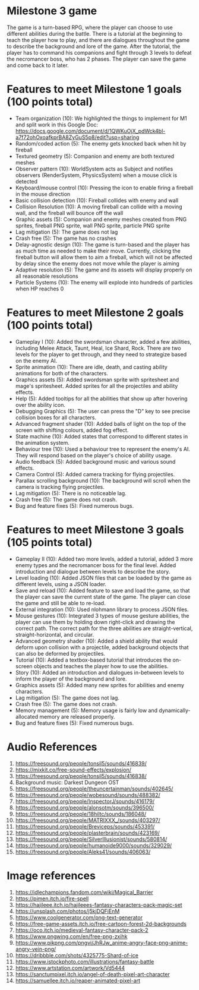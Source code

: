 # Milestone 3 game

The game is a turn-based RPG, where the player can choose to use different abilities during the battle. There is a tutorial at the beginning to teach the player how to play, and there are dialogues throughout the game to describe the background and lore of the game. After the tutorial, the player has to command his companions and fight through 3 levels to defeat the necromancer boss, who has 2 phases. The player can save the game and come back to it later.


# Features to meet Milestone 1 goals (100 points total)

* Team organization (10): We highlighted the things to implement for M1 and split work in this Google Doc: https://docs.google.com/document/d/1QWKuOjX_pdWck4bl-a7f72ohOxoafkprBA8ZyGuS5p8/edit?usp=sharing
* Random/coded action (5): The enemy gets knocked back when hit by fireball
* Textured geometry (5): Companion and enemy are both textured meshes
* Observer pattern (10): WorldSystem acts as Subject and notifies observers (RenderSystem, PhysicsSystem) when a mouse click is detected
* Keyboard/mouse control (10): Pressing the icon to enable firing a fireball in the mouse direction
* Basic collision detection (10): Fireball collides with enemy and wall
* Collision Resolution (10): A moving fireball can collide with a moving wall, and the fireball will bounce off the wall
* Graphic assets (5): Companion and enemy meshes created from PNG sprites, fireball PNG sprite, wall PNG sprite, particle PNG sprite
* Lag mitigation (5): The game does not lag
* Crash free (5): The game has no crashes
* Delay-agnostic design (10): The game is turn-based and the player has as much time as needed to make their move. Currently, clicking the fireball button will allow them to aim a fireball, which will not be affected by delay since the enemy does not move while the player is aiming
* Adaptive resolution (5): The game and its assets will display properly on all reasonable resolutions
* Particle Systems (10): The enemy will explode into hundreds of particles when HP reaches 0


# Features to meet Milestone 2 goals (100 points total)

* Gameplay I (10): Added the swordsman character, added a few abilities, including Melee Attack, Taunt, Heal, Ice Shard, Rock. There are two levels for the player to get through, and they need to strategize based on the enemy AI.
* Sprite animation (10): There are idle, death, and casting ability animations for both of the characters.
* Graphics assets (5): Added swordsman sprite with spritesheet and mage's spritesheet. Added sprites for all the projectiles and ability effects.
* Help (5): Added tooltips for all the abilities that show up after hovering over the ability icon.
* Debugging Graphics (5): The user can press the "D" key to see precise collision boxes for all characters.
* Advanced fragment shader (10): Added balls of light on the top of the screen with shifting colours, added fog effect.
* State machine (10): Added states that correspond to different states in the animation system.
* Behaviour tree (10): Used a behaviour tree to represent the enemy's AI. They will respond based on the player's choice of ability usage.
* Audio feedback (5): Added background music and various sound effects.
* Camera Control (5): Added camera tracking for flying projectiles.
* Parallax scrolling background (10): The background will scroll when the camera is tracking flying projectiles.
* Lag mitigation (5): There is no noticeable lag.
* Crash free (5): The game does not crash.
* Bug and feature fixes (5): Fixed numerous bugs.

# Features to meet Milestone 3 goals (105 points total)

* Gameplay II (10): Added two more levels, added a tutorial, added 3 more enemy types and the necromancer boss for the final level. Added introduction and dialogue between levels to describe the story.
* Level loading (10): Added JSON files that can be loaded by the game as different levels, using a JSON loader.
* Save and reload (10): Added feature to save and load the game, so that the player can save the current state of the game. The player can close the game and still be able to re-load.
* External integration (10): Used nlohmann library to process JSON files.
* Mouse gestures (10): Integrated 3 types of mouse gesture abilities, the player can use them by holding down right-click and drawing the correct path. The correct path for the three abilities are straight-vertical, straight-horizontal, and circular.
* Advanced geometry shader (10): Added a shield ability that would deform upon collision with a projectile, added background objects that can also be deformed by projectiles.
* Tutorial (10): Added a textbox-based tutorial that introduces the on-screen objects and teaches the player how to use the abilities.
* Story (10): Added an introduction and dialogues in-between levels to inform the player of the background and lore.
* Graphics assets (5): Added many new sprites for abilities and enemy characters.
* Lag mitigation (5): The game does not lag.
* Crash free (5): The game does not crash.
* Memory management (5): Memory usage is fairly low and dynamically-allocated memory are released properly.
* Bug and feature fixes (5): Fixed numerous bugs.


# Audio References

1. https://freesound.org/people/tonsil5/sounds/416839/
2. https://mixkit.co/free-sound-effects/explosion/
3. https://freesound.org/people/tonsil5/sounds/416838/
4. Background music: Darkest Dungeon OST
5. https://freesound.org/people/theuncertainman/sounds/402645/
6. https://freesound.org/people/wobesound/sounds/488382/
7. https://freesound.org/people/InspectorJ/sounds/416179/
8. https://freesound.org/people/alonsotm/sounds/396500/
9. https://freesound.org/people/18hiltc/sounds/186048/
10. https://freesound.org/people/MATRIXXX_/sounds/403297/
11. https://freesound.org/people/Breviceps/sounds/453391/
12. https://freesound.org/people/plasterbrain/sounds/423169/
13. https://freesound.org/people/SilverIllusionist/sounds/580814/
14. https://freesound.org/people/humanoide9000/sounds/329029/
15. https://freesound.org/people/Aleks41/sounds/406063/

# Image references

1. https://idlechampions.fandom.com/wiki/Magical_Barrier
2. https://pimen.itch.io/fire-spell
3. https://hajileee.itch.io/hajileees-fantasy-characters-pack-magic-set
4. https://unsplash.com/photos/j5kjDQFiEnM
5. https://www.coolgenerator.com/png-text-generator
6. https://free-game-assets.itch.io/free-cartoon-forest-2d-backgrounds
7. https://oco.itch.io/medieval-fantasy-character-pack-2
8. https://www.pngwing.com/en/free-png-zxihk
9. https://www.pikpng.com/pngvi/JhRJw_anime-angry-face-png-anime-angry-vein-png/
10. https://dribbble.com/shots/4325775-Shard-of-ice
11. https://www.istockphoto.com/illustrations/fantasy-battle
12. https://www.artstation.com/artwork/Vd5444
13. https://sanctumpixel.itch.io/angel-of-death-pixel-art-character
14. https://samuellee.itch.io/reaper-animated-pixel-art
